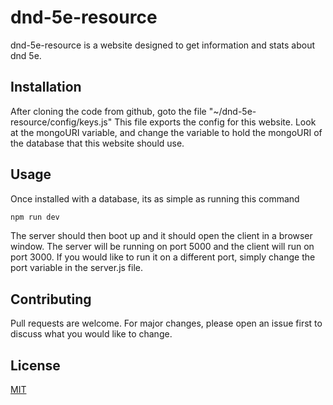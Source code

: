 # dnd-5e-resource

dnd-5e-resource is a website designed to get information and stats about dnd 5e.

## Installation

After cloning the code from github, goto the file "~/dnd-5e-resource/config/keys.js"
This file exports the config for this website. Look at the mongoURI variable, and 
change the variable to hold the mongoURI of the database that this website should use.



## Usage

Once installed with a database, its as simple as running this command

```bash
npm run dev
```

The server should then boot up and it should open the client in a browser
 window. The server will be running on port 5000 and the client will run 
 on port 3000. If you would like to run it on a different port, simply 
 change the port variable in the server.js file.

## Contributing
Pull requests are welcome. For major changes, please open an issue first to discuss what you would like to change.

## License
[MIT](https://choosealicense.com/licenses/mit/)